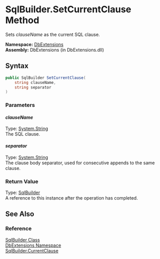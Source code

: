 SqlBuilder.SetCurrentClause Method
==================================
Sets *clauseName* as the current SQL clause.

**Namespace:** [DbExtensions][1]  
**Assembly:** DbExtensions (in DbExtensions.dll)

Syntax
------

```csharp
public SqlBuilder SetCurrentClause(
	string clauseName,
	string separator
)
```

### Parameters

#### *clauseName*
Type: [System.String][2]  
The SQL clause.

#### *separator*
Type: [System.String][2]  
The clause body separator, used for consecutive appends to the same clause.

### Return Value
Type: [SqlBuilder][3]  
A reference to this instance after the operation has completed.

See Also
--------

### Reference
[SqlBuilder Class][3]  
[DbExtensions Namespace][1]  
[SqlBuilder.CurrentClause][4]  

[1]: ../README.md
[2]: http://msdn.microsoft.com/en-us/library/s1wwdcbf
[3]: README.md
[4]: CurrentClause.md